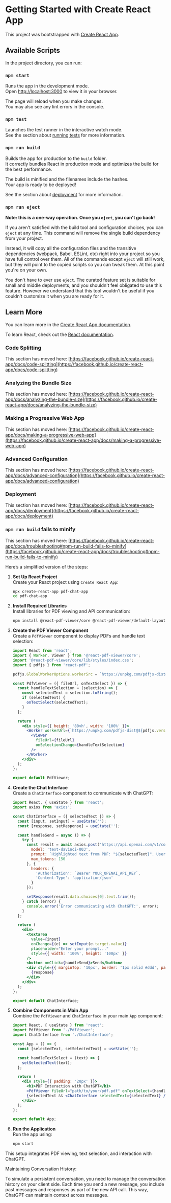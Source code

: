 # Getting Started with Create React App

This project was bootstrapped with [Create React App](https://github.com/facebook/create-react-app).

## Available Scripts

In the project directory, you can run:

### `npm start`

Runs the app in the development mode.\
Open [http://localhost:3000](http://localhost:3000) to view it in your browser.

The page will reload when you make changes.\
You may also see any lint errors in the console.

### `npm test`

Launches the test runner in the interactive watch mode.\
See the section about [running tests](https://facebook.github.io/create-react-app/docs/running-tests) for more information.

### `npm run build`

Builds the app for production to the `build` folder.\
It correctly bundles React in production mode and optimizes the build for the best performance.

The build is minified and the filenames include the hashes.\
Your app is ready to be deployed!

See the section about [deployment](https://facebook.github.io/create-react-app/docs/deployment) for more information.

### `npm run eject`

**Note: this is a one-way operation. Once you `eject`, you can't go back!**

If you aren't satisfied with the build tool and configuration choices, you can `eject` at any time. This command will remove the single build dependency from your project.

Instead, it will copy all the configuration files and the transitive dependencies (webpack, Babel, ESLint, etc) right into your project so you have full control over them. All of the commands except `eject` will still work, but they will point to the copied scripts so you can tweak them. At this point you're on your own.

You don't have to ever use `eject`. The curated feature set is suitable for small and middle deployments, and you shouldn't feel obligated to use this feature. However we understand that this tool wouldn't be useful if you couldn't customize it when you are ready for it.

## Learn More

You can learn more in the [Create React App documentation](https://facebook.github.io/create-react-app/docs/getting-started).

To learn React, check out the [React documentation](https://reactjs.org/).

### Code Splitting

This section has moved here: [https://facebook.github.io/create-react-app/docs/code-splitting](https://facebook.github.io/create-react-app/docs/code-splitting)

### Analyzing the Bundle Size

This section has moved here: [https://facebook.github.io/create-react-app/docs/analyzing-the-bundle-size](https://facebook.github.io/create-react-app/docs/analyzing-the-bundle-size)

### Making a Progressive Web App

This section has moved here: [https://facebook.github.io/create-react-app/docs/making-a-progressive-web-app](https://facebook.github.io/create-react-app/docs/making-a-progressive-web-app)

### Advanced Configuration

This section has moved here: [https://facebook.github.io/create-react-app/docs/advanced-configuration](https://facebook.github.io/create-react-app/docs/advanced-configuration)

### Deployment

This section has moved here: [https://facebook.github.io/create-react-app/docs/deployment](https://facebook.github.io/create-react-app/docs/deployment)

### `npm run build` fails to minify

This section has moved here: [https://facebook.github.io/create-react-app/docs/troubleshooting#npm-run-build-fails-to-minify](https://facebook.github.io/create-react-app/docs/troubleshooting#npm-run-build-fails-to-minify)




Here’s a simplified version of the steps:

1. **Set Up React Project**  
   Create your React project using `Create React App`:
   ```bash
   npx create-react-app pdf-chat-app
   cd pdf-chat-app
   ```

2. **Install Required Libraries**  
   Install libraries for PDF viewing and API communication:
   ```bash
   npm install @react-pdf-viewer/core @react-pdf-viewer/default-layout axios
   ```

3. **Create the PDF Viewer Component**  
   Create a `PdfViewer` component to display PDFs and handle text selection:
   ```jsx
   import React from 'react';
   import { Worker, Viewer } from '@react-pdf-viewer/core';
   import '@react-pdf-viewer/core/lib/styles/index.css';
   import { pdfjs } from 'react-pdf';

   pdfjs.GlobalWorkerOptions.workerSrc = `https://unpkg.com/pdfjs-dist@${pdfjs.version}/build/pdf.worker.min.js`;

   const PdfViewer = ({ fileUrl, onTextSelect }) => {
     const handleTextSelection = (selection) => {
       const selectedText = selection.toString();
       if (selectedText) {
         onTextSelect(selectedText);
       }
     };

     return (
       <div style={{ height: '80vh', width: '100%' }}>
         <Worker workerUrl={`https://unpkg.com/pdfjs-dist@${pdfjs.version}/build/pdf.worker.min.js`}>
           <Viewer
             fileUrl={fileUrl}
             onSelectionChange={handleTextSelection}
           />
         </Worker>
       </div>
     );
   };

   export default PdfViewer;
   ```

4. **Create the Chat Interface**  
   Create a `ChatInterface` component to communicate with ChatGPT:
   ```jsx
   import React, { useState } from 'react';
   import axios from 'axios';

   const ChatInterface = ({ selectedText }) => {
     const [input, setInput] = useState('');
     const [response, setResponse] = useState('');

     const handleSend = async () => {
       try {
         const result = await axios.post('https://api.openai.com/v1/completions', {
           model: 'text-davinci-003',
           prompt: `Highlighted text from PDF: "${selectedText}". User says: "${input}".`,
           max_tokens: 150
         }, {
           headers: {
             'Authorization': `Bearer YOUR_OPENAI_API_KEY`,
             'Content-Type': 'application/json'
           }
         });

         setResponse(result.data.choices[0].text.trim());
       } catch (error) {
         console.error('Error communicating with ChatGPT:', error);
       }
     };

     return (
       <div>
         <textarea
           value={input}
           onChange={(e) => setInput(e.target.value)}
           placeholder="Enter your prompt..."
           style={{ width: '100%', height: '100px' }}
         />
         <button onClick={handleSend}>Send</button>
         <div style={{ marginTop: '10px', border: '1px solid #ddd', padding: '10px', height: '200px', overflowY: 'auto' }}>
           {response}
         </div>
       </div>
     );
   };

   export default ChatInterface;
   ```

5. **Combine Components in Main App**  
   Combine the `PdfViewer` and `ChatInterface` in your main `App` component:
   ```jsx
   import React, { useState } from 'react';
   import PdfViewer from './PdfViewer';
   import ChatInterface from './ChatInterface';

   const App = () => {
     const [selectedText, setSelectedText] = useState('');

     const handleTextSelect = (text) => {
       setSelectedText(text);
     };

     return (
       <div style={{ padding: '20px' }}>
         <h1>PDF Interaction with ChatGPT</h1>
         <PdfViewer fileUrl="path/to/your/pdf.pdf" onTextSelect={handleTextSelect} />
         {selectedText && <ChatInterface selectedText={selectedText} />}
       </div>
     );
   };

   export default App;
   ```

6. **Run the Application**  
   Run the app using:
   ```bash
   npm start
   ```

This setup integrates PDF viewing, text selection, and interaction with ChatGPT.







Maintaining Conversation History:

To simulate a persistent conversation, you need to manage the conversation history on your client side.
Each time you send a new message, you include past messages and responses as part of the new API call. This way, ChatGPT can maintain context across messages.